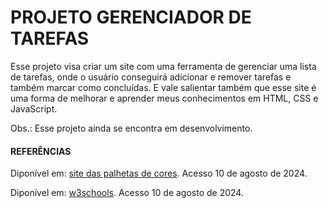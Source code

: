 # PROJETO GERENCIADOR DE TAREFAS

Esse projeto visa criar um site com uma ferramenta de gerenciar uma lista de tarefas, onde o usuário conseguirá adicionar e remover tarefas e também marcar como concluídas. E vale salientar também que esse site é uma forma de melhorar e aprender meus conhecimentos em HTML, CSS e JavaScript.

Obs.: Esse projeto ainda se encontra em desenvolvimento.



#### REFERÊNCIAS

Diponível em: [site das palhetas de cores](https://brasil.uxdesign.cc/os-9-sites-de-paletas-de-cores-que-todo-ui-designer-precisa-conhecer-3742480ef761). Acesso 10 de agosto de 2024.

Diponível em: [w3schools](https://www.w3schools.com/css/css3_buttons.asp). Acesso 10 de agosto de 2024.